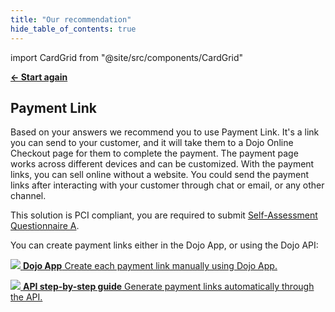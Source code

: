 ```yaml
---
title: "Our recommendation"
hide_table_of_contents: true
---
```


import CardGrid from "@site/src/components/CardGrid"

[**← Start again**](question-1)

## Payment Link

Based on your answers we recommend you to use Payment Link. It's a link you can send to your customer, and it will take them to a Dojo Online Checkout page for them to complete the payment. The payment page works across different devices and can be customized. With the payment links, you can sell online without a website. You could send the payment links after interacting with your customer through chat or email, or any other channel.

This solution is PCI compliant, you are required to submit [Self-Assessment Questionnaire A](https://www.pcisecuritystandards.org/documents/PCI-DSS-v3_2_1-SAQ-A.pdf).

You can create payment links either in the Dojo App, or using the Dojo API:
<CardGrid home>

[![](/images/dojo-icons/MobileInformation.svg) **Dojo App** Create each payment link manually using Dojo App.](https://support.dojo.tech/hc/en-gb/articles/4415821097874-How-to-use-payment-links)

[![](/images/dojo-icons/BookBookmark.svg) **API step-by-step guide** Generate payment links automatically through the API.](../Accept%20payments/Payment%20links/step-by-step-guide)

</CardGrid>